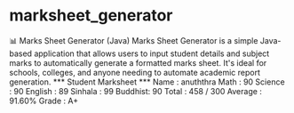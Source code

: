 # marksheet_generator
📊 Marks Sheet Generator (Java) Marks Sheet Generator is a simple Java-based application that allows users to input student details and subject marks to automatically generate a formatted marks sheet. It's ideal for schools, colleges, and anyone needing to automate academic report generation. 
*** Student Marksheet ***
Name    : anuththra
Math    : 90
Science : 90
English : 89
Sinhala : 99
Buddhist: 90
Total   : 458 / 300
Average : 91.60%
Grade   : A+
